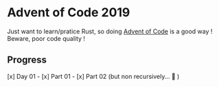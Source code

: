 # Advent of Code 2019

Just want to learn/pratice Rust, so doing [Advent of Code](https://adventofcode.com/2019) is a good way ! Beware, poor code quality ! 


## Progress

 [x] Day 01
    - [x] Part 01
    - [x] Part 02 (but non recursively... :slightly_frowning_face: )